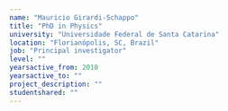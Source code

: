 ```yaml
---
name: "Mauricio Girardi-Schappo"
title: "PhD in Physics"
university: "Universidade Federal de Santa Catarina"
location: "Florianópolis, SC, Brazil"
job: "Principal investigator"
level: ""
yearsactive_from: 2010
yearsactive_to: ""
project_description: ""
studentshared: ""
---
```

